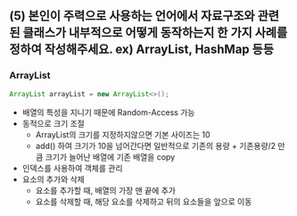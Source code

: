 ## (5) 본인이 주력으로 사용하는 언어에서 자료구조와 관련 된 클래스가 내부적으로 어떻게 동작하는지 한 가지 사례를 정하여 작성해주세요. ex) ArrayList, HashMap 등등

### ArrayList

``` java
ArrayList arrayList = new ArrayList<>();
```
- 배열의 특성을 지니기 때문에 Random-Access 가능
- 동적으로 크기 조절
  - ArrayList의 크기를 지정하지않으면 기본 사이즈는 10
  - add() 하여 크기가 10을 넘어간다면 일반적으로 기존의 용량 + 기존용량/2 만큼 크기가 늘어난 배열에 기존 배열을 copy
- 인덱스를 사용하여 객체를 관리
- 요소의 추가와 삭제
  - 요소를 추가할 때, 배열의 가장 맨 끝에 추가
  - 요소를 삭제할 때, 해당 요소를 삭제하고 뒤의 요소들을 앞으로 이동

